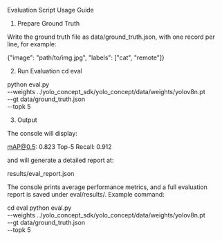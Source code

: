 Evaluation Script Usage Guide
1. Prepare Ground Truth

Write the ground truth file as data/ground_truth.json, with one record per line, for example:

{"image": "path/to/img.jpg", "labels": ["cat", "remote"]}

2. Run Evaluation
cd eval

python eval.py \
  --weights ../yolo_concept_sdk/yolo_concept/data/weights/yolov8n.pt \
  --gt data/ground_truth.json \
  --topk 5

3. Output

The console will display:

mAP@0.5: 0.823
Top-5 Recall: 0.912


and will generate a detailed report at:

results/eval_report.json


The console prints average performance metrics, and a full evaluation report is saved under eval/results/.
Example command:

cd eval
python eval.py \
  --weights ../yolo_concept_sdk/yolo_concept/data/weights/yolov8n.pt \
  --gt data/ground_truth.json \
  --topk 5
